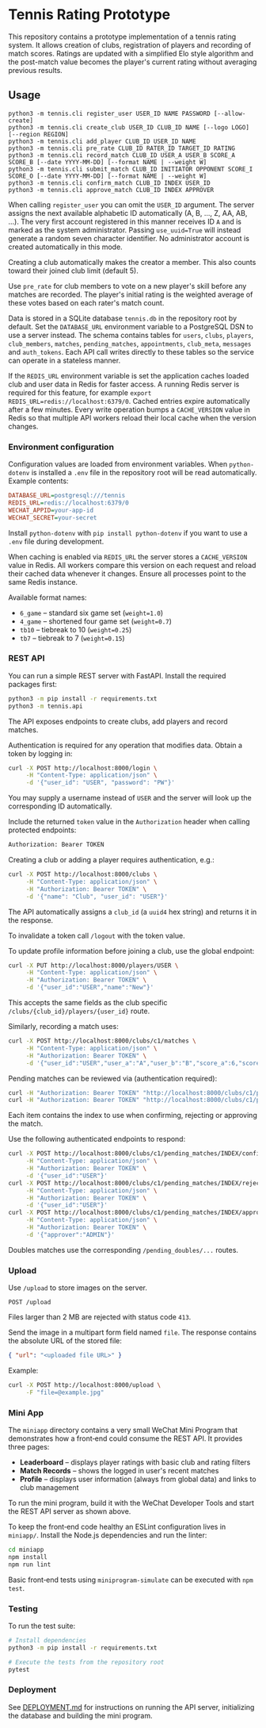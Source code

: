 # Tennis Rating Prototype

This repository contains a prototype implementation of a tennis rating system. It allows creation of clubs, registration of players and recording of match scores. Ratings are updated with a simplified Elo style algorithm and the post-match value becomes the player's current rating without averaging previous results.

## Usage

```
python3 -m tennis.cli register_user USER_ID NAME PASSWORD [--allow-create]
python3 -m tennis.cli create_club USER_ID CLUB_ID NAME [--logo LOGO] [--region REGION]
python3 -m tennis.cli add_player CLUB_ID USER_ID NAME
python3 -m tennis.cli pre_rate CLUB_ID RATER_ID TARGET_ID RATING
python3 -m tennis.cli record_match CLUB_ID USER_A USER_B SCORE_A SCORE_B [--date YYYY-MM-DD] [--format NAME | --weight W]
python3 -m tennis.cli submit_match CLUB_ID INITIATOR OPPONENT SCORE_I SCORE_O [--date YYYY-MM-DD] [--format NAME | --weight W]
python3 -m tennis.cli confirm_match CLUB_ID INDEX USER_ID
python3 -m tennis.cli approve_match CLUB_ID INDEX APPROVER
```

When calling `register_user` you can omit the `USER_ID` argument. The server
assigns the next available alphabetic ID automatically (A, B, ..., Z, AA, AB,
...). The very first account registered in this manner receives ID `A` and is
marked as the system administrator. Passing `use_uuid=True` will instead
generate a random seven character identifier. No administrator account is
created automatically in this mode.

Creating a club automatically makes the creator a member. This also counts
toward their joined club limit (default 5).

Use `pre_rate` for club members to vote on a new player's skill before any matches are recorded. The player's initial rating is the weighted average of these votes based on each rater's match count.

Data is stored in a SQLite database `tennis.db` in the repository root by
default. Set the `DATABASE_URL` environment variable to a PostgreSQL DSN to use
a server instead. The schema contains tables for `users`, `clubs`, `players`,
`club_members`, `matches`, `pending_matches`, `appointments`, `club_meta`,
`messages` and `auth_tokens`. Each API call writes directly to these tables so
the service can operate in a stateless manner.

If the `REDIS_URL` environment variable is set the application caches loaded
club and user data in Redis for faster access. A running Redis server is
required for this feature, for example `export REDIS_URL=redis://localhost:6379/0`.
Cached entries expire automatically after a few minutes.
Every write operation bumps a `CACHE_VERSION` value in Redis so that multiple
API workers reload their local cache when the version changes.

### Environment configuration

Configuration values are loaded from environment variables. When
`python-dotenv` is installed a `.env` file in the repository root will be
read automatically. Example contents:

```ini
DATABASE_URL=postgresql:///tennis
REDIS_URL=redis://localhost:6379/0
WECHAT_APPID=your-app-id
WECHAT_SECRET=your-secret
```

Install `python-dotenv` with `pip install python-dotenv` if you want to use a
`.env` file during development.

When caching is enabled via `REDIS_URL` the server stores a `CACHE_VERSION`
value in Redis. All workers compare this version on each request and reload
their cached data whenever it changes. Ensure all processes point to the same
Redis instance.

Available format names:

- `6_game` – standard six game set (`weight=1.0`)
- `4_game` – shortened four game set (`weight=0.7`)
- `tb10` – tiebreak to 10 (`weight=0.25`)
- `tb7` – tiebreak to 7 (`weight=0.15`)

### REST API

You can run a simple REST server with FastAPI. Install the required
packages first:

```bash
python3 -m pip install -r requirements.txt
python3 -m tennis.api
```

The API exposes endpoints to create clubs, add players and record matches.

Authentication is required for any operation that modifies data. Obtain a token
by logging in:

```bash
curl -X POST http://localhost:8000/login \
     -H "Content-Type: application/json" \
     -d '{"user_id": "USER", "password": "PW"}'
```
You may supply a username instead of `USER` and the server will look up the
corresponding ID automatically.

Include the returned `token` value in the `Authorization` header when calling
protected endpoints:

```bash
Authorization: Bearer TOKEN
```

Creating a club or adding a player requires authentication, e.g.:

```bash
curl -X POST http://localhost:8000/clubs \
     -H "Content-Type: application/json" \
     -H "Authorization: Bearer TOKEN" \
     -d '{"name": "Club", "user_id": "USER"}'
```
The API automatically assigns a `club_id` (a `uuid4` hex string) and returns it
in the response.

To invalidate a token call `/logout` with the token value.

To update profile information before joining a club, use the global endpoint:

```bash
curl -X PUT http://localhost:8000/players/USER \
     -H "Content-Type: application/json" \
     -H "Authorization: Bearer TOKEN" \
     -d '{"user_id":"USER","name":"New"}'
```
This accepts the same fields as the club specific `/clubs/{club_id}/players/{user_id}` route.

Similarly, recording a match uses:

```bash
curl -X POST http://localhost:8000/clubs/c1/matches \
     -H "Content-Type: application/json" \
     -H "Authorization: Bearer TOKEN" \
     -d '{"user_id":"USER","user_a":"A","user_b":"B","score_a":6,"score_b":4}'
```

Pending matches can be reviewed via (authentication required):

```bash
curl -H "Authorization: Bearer TOKEN" "http://localhost:8000/clubs/c1/pending_matches"
curl -H "Authorization: Bearer TOKEN" "http://localhost:8000/clubs/c1/pending_doubles"
```

Each item contains the index to use when confirming, rejecting or approving the match.

Use the following authenticated endpoints to respond:

```bash
curl -X POST http://localhost:8000/clubs/c1/pending_matches/INDEX/confirm \
     -H "Content-Type: application/json" \
     -H "Authorization: Bearer TOKEN" \
     -d '{"user_id":"USER"}'
curl -X POST http://localhost:8000/clubs/c1/pending_matches/INDEX/reject \
     -H "Content-Type: application/json" \
     -H "Authorization: Bearer TOKEN" \
     -d '{"user_id":"USER"}'
curl -X POST http://localhost:8000/clubs/c1/pending_matches/INDEX/approve \
     -H "Content-Type: application/json" \
     -H "Authorization: Bearer TOKEN" \
     -d '{"approver":"ADMIN"}'
```

Doubles matches use the corresponding `/pending_doubles/...` routes.

### Upload

Use `/upload` to store images on the server.

```
POST /upload
```

Files larger than 2&nbsp;MB are rejected with status code `413`.

Send the image in a multipart form field named `file`. The response contains
the absolute URL of the stored file:

```json
{ "url": "<uploaded file URL>" }
```

Example:

```bash
curl -X POST http://localhost:8000/upload \
     -F "file=@example.jpg"
```

### Mini App

The `miniapp` directory contains a very small WeChat Mini Program that
demonstrates how a front‑end could consume the REST API. It provides three
pages:

* **Leaderboard** – displays player ratings with basic club and rating filters
* **Match Records** – shows the logged in user's recent matches
* **Profile** – displays user information (always from global data) and links to club management

To run the mini program, build it with the WeChat Developer Tools and start the
REST API server as shown above.

To keep the front‑end code healthy an ESLint configuration lives in
`miniapp/`. Install the Node.js dependencies and run the linter:

```bash
cd miniapp
npm install
npm run lint
```

Basic front‑end tests using `miniprogram-simulate` can be executed with `npm test`.

### Testing

To run the test suite:

```bash
# Install dependencies
python3 -m pip install -r requirements.txt

# Execute the tests from the repository root
pytest
```

### Deployment

See [DEPLOYMENT.md](DEPLOYMENT.md) for instructions on running the API server, initializing the database and building the mini program.

